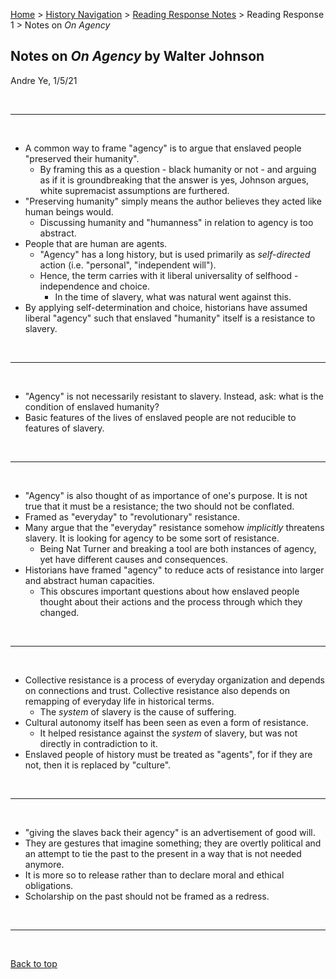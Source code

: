 [Home](https://andre-ye.github.io) > [History Navigation](https://andre-ye.github.io/history/history_navigation) > [Reading Response Notes](https://andre-ye.github.io/history/history_navigation#weekly-reading-responses) > Reading Response 1 > Notes on *On Agency*

## Notes on *On Agency* by Walter Johnson
Andre Ye, 1/5/21

<br>

---

<br>

- A common way to frame "agency" is to argue that enslaved people "preserved their humanity".
  - By framing this as a question - black humanity or not - and arguing as if it is groundbreaking that the answer is yes, Johnson argues, white supremacist assumptions are furthered.
- "Preserving humanity" simply means the author believes they acted like human beings would.
  - Discussing humanity and "humanness" in relation to agency is too abstract.
- People that are human are agents.
  - "Agency" has a long history, but is used primarily as *self-directed* action (i.e. "personal", "independent will").
  - Hence, the term carries with it liberal universality of selfhood - independence and choice.
    - In the time of slavery, what was natural went against this.
- By applying self-determination and choice, historians have assumed liberal "agency" such that enslaved "humanity" itself is a resistance to slavery.

<br>

---

<br>

- "Agency" is not necessarily resistant to slavery. Instead, ask: what is the condition of enslaved humanity?
- Basic features of the lives of enslaved people are not reducible to features of slavery.

<br>

---

<br>

- "Agency" is also thought of as importance of one's purpose. It is not true that it must be a resistance; the two should not be conflated.
- Framed as "everyday" to "revolutionary" resistance.
- Many argue that the "everyday" resistance somehow *implicitly* threatens slavery. It is looking for agency to be some sort of resistance.
  - Being Nat Turner and breaking a tool are both instances of agency, yet have different causes and consequences.
- Historians have framed "agency" to reduce acts of resistance into larger and abstract human capacities.
  - This obscures important questions about how enslaved people thought about their actions and the process through which they changed.

<br>

---

<br>

- Collective resistance is a process of everyday organization and depends on connections and trust. Collective resistance also depends on remapping of everyday life in historical terms.
  - The *system* of slavery is the cause of suffering.
- Cultural autonomy itself has been seen as even a form of resistance.
  - It helped resistance against the *system* of slavery, but was not directly in contradiction to it.
- Enslaved people of history must be treated as "agents", for if they are not, then it is replaced by "culture".

<br>

---

<br>

- "giving the slaves back their agency" is an advertisement of good will.
- They are gestures that imagine something; they are overtly political and an attempt to tie the past to the present in a way that is not needed anymore.
- It is more so to release rather than to declare moral and ethical obligations.
- Scholarship on the past should not be framed as a redress.

<br>

---

<br>

[Back to top](#)
